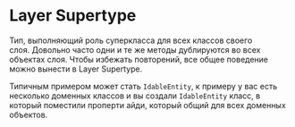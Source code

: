 # Layer Supertype

Тип, выполняющий роль суперкласса для всех классов своего слоя. Довольно часто одни и те же методы дублируются во всех объектах слоя. Чтобы избежать повторений, все общее поведение можно вынести в Layer Supertype.

Типичным примером может стать `IdableEntity`, к примеру у вас есть несколько доменных классов и вы создали `IdableEntity` класс, в который поместили проперти айди, который общий для всех доменных объектов.